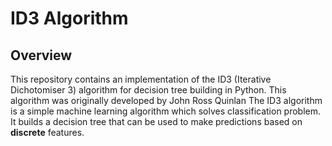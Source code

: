 # ID3 Algorithm

## Overview

This repository contains an implementation of the ID3 (Iterative Dichotomiser 3) algorithm for decision tree
building in Python. This algorithm was originally developed by John Ross Quinlan
The ID3 algorithm is a simple machine learning algorithm which solves classification problem. 
It builds a decision tree that can be used to make predictions based on **discrete** features.



